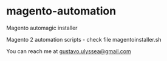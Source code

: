 # magento-automation
Magento automagic installer

Magento 2 automation scripts - check file magentoinstaller.sh

You can reach me at gustavo.ulyssea@gmail.com
